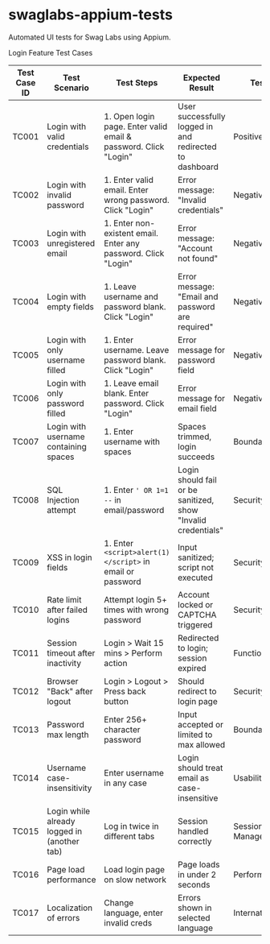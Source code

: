 # swaglabs-appium-tests
Automated UI tests for Swag Labs using Appium.

Login Feature Test Cases

| Test Case ID | Test Scenario                         | Test Steps                                                                 | Expected Result                                         | Test Type              |
|--------------|----------------------------------------|----------------------------------------------------------------------------|----------------------------------------------------------|------------------------|
| TC001        | Login with valid credentials           | 1. Open login page. Enter valid email & password. Click "Login"           | User successfully logged in and redirected to dashboard  | Positive               |
| TC002        | Login with invalid password            | 1. Enter valid email. Enter wrong password. Click "Login"                 | Error message: "Invalid credentials"                     | Negative               |
| TC003        | Login with unregistered email          | 1. Enter non-existent email. Enter any password. Click "Login"            | Error message: "Account not found"                       | Negative               |
| TC004        | Login with empty fields                | 1. Leave username and password blank. Click "Login"                       | Error message: "Email and password are required"         | Negative               |
| TC005        | Login with only username filled        | 1. Enter username. Leave password blank. Click "Login"                    | Error message for password field                         | Negative               |
| TC006        | Login with only password filled        | 1. Leave email blank. Enter password. Click "Login"                       | Error message for email field                            | Negative               |
| TC007        | Login with username containing spaces  | 1. Enter username with spaces                                             | Spaces trimmed, login succeeds                           | Boundary               |
| TC008        | SQL Injection attempt                  | 1. Enter `' OR 1=1 --` in email/password                                  | Login should fail or be sanitized, show "Invalid credentials" | Security               |
| TC009        | XSS in login fields                    | 1. Enter `<script>alert(1)</script>` in email or password                 | Input sanitized; script not executed                     | Security               |
| TC010        | Rate limit after failed logins         | Attempt login 5+ times with wrong password                                | Account locked or CAPTCHA triggered                      | Security / Stress      |
| TC011        | Session timeout after inactivity       | Login > Wait 15 mins > Perform action                                     | Redirected to login; session expired                     | Functional             |
| TC012        | Browser "Back" after logout            | Login > Logout > Press back button                                        | Should redirect to login page                            | Security               |
| TC013        | Password max length                    | Enter 256+ character password                                             | Input accepted or limited to max allowed                 | Boundary               |
| TC014        | Username case-insensitivity            | Enter username in any case                                                | Login should treat email as case-insensitive             | Usability              |
| TC015        | Login while already logged in (another tab) | Log in twice in different tabs                                       | Session handled correctly                                | Session Management     |
| TC016        | Page load performance                  | Load login page on slow network                                           | Page loads in under 2 seconds                            | Performance            |
| TC017        | Localization of errors                 | Change language, enter invalid creds                                      | Errors shown in selected language                        | Internationalization   |
